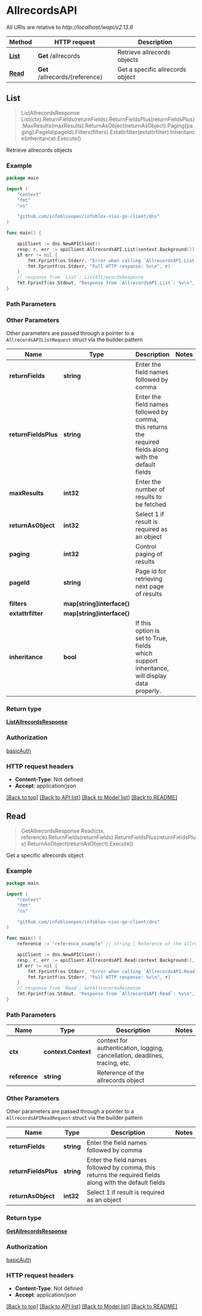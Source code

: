 # AllrecordsAPI

All URIs are relative to *http://localhost/wapi/v2.13.6*

Method | HTTP request | Description
------------- | ------------- | -------------
[**List**](AllrecordsAPI.md#List) | **Get** /allrecords | Retrieve allrecords objects
[**Read**](AllrecordsAPI.md#Read) | **Get** /allrecords/{reference} | Get a specific allrecords object



## List

> ListAllrecordsResponse List(ctx).ReturnFields(returnFields).ReturnFieldsPlus(returnFieldsPlus).MaxResults(maxResults).ReturnAsObject(returnAsObject).Paging(paging).PageId(pageId).Filters(filters).Extattrfilter(extattrfilter).Inheritance(inheritance).Execute()

Retrieve allrecords objects



### Example

```go
package main

import (
	"context"
	"fmt"
	"os"

	"github.com/infobloxopen/infoblox-nios-go-client/dns"
)

func main() {

	apiClient := dns.NewAPIClient()
	resp, r, err := apiClient.AllrecordsAPI.List(context.Background()).Execute()
	if err != nil {
		fmt.Fprintf(os.Stderr, "Error when calling `AllrecordsAPI.List``: %v\n", err)
		fmt.Fprintf(os.Stderr, "Full HTTP response: %v\n", r)
	}
	// response from `List`: ListAllrecordsResponse
	fmt.Fprintf(os.Stdout, "Response from `AllrecordsAPI.List`: %v\n", resp)
}
```

### Path Parameters



### Other Parameters

Other parameters are passed through a pointer to a `AllrecordsAPIListRequest` struct via the builder pattern


Name | Type | Description  | Notes
------------- | ------------- | ------------- | -------------
**returnFields** | **string** | Enter the field names followed by comma | 
**returnFieldsPlus** | **string** | Enter the field names followed by comma, this returns the required fields along with the default fields | 
**maxResults** | **int32** | Enter the number of results to be fetched | 
**returnAsObject** | **int32** | Select 1 if result is required as an object | 
**paging** | **int32** | Control paging of results | 
**pageId** | **string** | Page id for retrieving next page of results | 
**filters** | **map[string]interface{}** |  | 
**extattrfilter** | **map[string]interface{}** |  | 
**inheritance** | **bool** | If this option is set to True, fields which support inheritance, will display data properly. | 

### Return type

[**ListAllrecordsResponse**](ListAllrecordsResponse.md)

### Authorization

[basicAuth](../README.md#basicAuth)

### HTTP request headers

- **Content-Type**: Not defined
- **Accept**: application/json

[[Back to top]](#) [[Back to API list]](../README.md#documentation-for-api-endpoints)
[[Back to Model list]](../README.md#documentation-for-models)
[[Back to README]](../README.md)


## Read

> GetAllrecordsResponse Read(ctx, reference).ReturnFields(returnFields).ReturnFieldsPlus(returnFieldsPlus).ReturnAsObject(returnAsObject).Execute()

Get a specific allrecords object



### Example

```go
package main

import (
	"context"
	"fmt"
	"os"

	"github.com/infobloxopen/infoblox-nios-go-client/dns"
)

func main() {
	reference := "reference_example" // string | Reference of the allrecords object

	apiClient := dns.NewAPIClient()
	resp, r, err := apiClient.AllrecordsAPI.Read(context.Background(), reference).Execute()
	if err != nil {
		fmt.Fprintf(os.Stderr, "Error when calling `AllrecordsAPI.Read``: %v\n", err)
		fmt.Fprintf(os.Stderr, "Full HTTP response: %v\n", r)
	}
	// response from `Read`: GetAllrecordsResponse
	fmt.Fprintf(os.Stdout, "Response from `AllrecordsAPI.Read`: %v\n", resp)
}
```

### Path Parameters


Name | Type | Description  | Notes
------------- | ------------- | ------------- | -------------
**ctx** | **context.Context** | context for authentication, logging, cancellation, deadlines, tracing, etc.
**reference** | **string** | Reference of the allrecords object | 

### Other Parameters

Other parameters are passed through a pointer to a `AllrecordsAPIReadRequest` struct via the builder pattern


Name | Type | Description  | Notes
------------- | ------------- | ------------- | -------------
**returnFields** | **string** | Enter the field names followed by comma | 
**returnFieldsPlus** | **string** | Enter the field names followed by comma, this returns the required fields along with the default fields | 
**returnAsObject** | **int32** | Select 1 if result is required as an object | 

### Return type

[**GetAllrecordsResponse**](GetAllrecordsResponse.md)

### Authorization

[basicAuth](../README.md#basicAuth)

### HTTP request headers

- **Content-Type**: Not defined
- **Accept**: application/json

[[Back to top]](#) [[Back to API list]](../README.md#documentation-for-api-endpoints)
[[Back to Model list]](../README.md#documentation-for-models)
[[Back to README]](../README.md)

